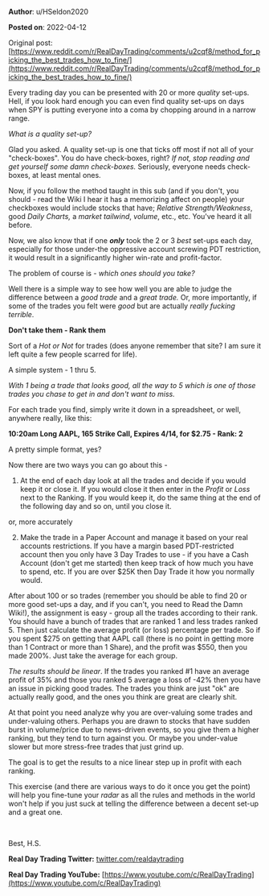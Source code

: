 **Author**: u/HSeldon2020

**Posted on**: 2022-04-12

Original post: [https://www.reddit.com/r/RealDayTrading/comments/u2cqf8/method_for_picking_the_best_trades_how_to_fine/](https://www.reddit.com/r/RealDayTrading/comments/u2cqf8/method_for_picking_the_best_trades_how_to_fine/)

Every trading day you can be presented with 20 or more *quality* set-ups.  Hell, if you look hard enough you can even find quality set-ups on days when SPY is putting everyone into a coma by chopping around in a narrow range.

*What is a quality set-up?*  

Glad you asked.  A quality set-up is one that ticks off most if not all of your "check-boxes".  You do have check-boxes, right?  *If not, stop reading and get yourself some damn check-boxes.*  Seriously, everyone needs check-boxes, at least mental ones.

Now, if you follow the method taught in this sub (and if you don't, you should - read the Wiki I hear it has a memorizing affect on people) your checkboxes would include stocks that have; *Relative Strength/Weakness*, good *Daily Charts,* a *market tailwind*, *volume*, etc., etc.  You've heard it all before.

Now, we also know that if one ***only*** took the 2 or 3 *best* set-ups each day, especially for those under-the oppressive account screwing PDT restriction, it would result in a significantly higher win-rate and profit-factor.  

The problem of course is - *which ones should you take?*   

Well there is a simple way to see how well you are able to judge the difference between a *good trade* and a *great trade.*  Or, more importantly, if some of the trades you felt were *good* but are actually *really fucking terrible*. 

**Don't take them - Rank them**

Sort of a *Hot or Not* for trades (does anyone remember that site? I am sure it left quite a few people scarred for life).  

A simple system - 1 thru 5.  

*With 1 being a trade that looks good, all the way to 5 which is one of those trades you chase to get in and don't want to miss.*

For each trade you find, simply write it down in a spreadsheet, or well, anywhere really, like this:

**10:20am Long AAPL, 165 Strike Call, Expires 4/14, for $2.75 - Rank: 2**

A pretty simple format, yes?

Now there are two ways you can go about this - 

1) At the end of each day look at all the trades and decide if you would keep it or close it.  If you would close it then enter in the *Profit* or *Loss* next to the Ranking.  If you would keep it, do the same thing at the end of the following day and so on, until you close it.

or, more accurately

2) Make the trade in a Paper Account and manage it based on your real accounts restrictions.  If you have a margin based PDT-restricted account then you only have 3 Day Trades to use - if you have a Cash Account (don't get me started) then keep track of how much you have to spend, etc.  If you are over $25K then Day Trade it how you normally would.

After about 100 or so trades (remember you should be able to find 20 or more good set-ups a day, and if you can't, you need to Read the Damn Wiki!), the assignment is easy - group all the trades according to their rank.  You should have a bunch of trades that are ranked 1 and less trades ranked 5.  Then just calculate the average profit (or loss) percentage per trade.  So if you spent $275 on getting that AAPL call (there is no point in getting more than 1 Contract or more than 1 Share), and the profit was $550, then you made 200%.  Just take the average for each group.

*The results should be linear*.  If the trades you ranked #1 have an average profit of 35% and those you ranked 5 average a loss of -42% then you have an issue in picking good trades.  The trades you think are just "ok" are actually really good, and the ones you think are great are clearly shit.  

At that point you need analyze why you are over-valuing some trades and under-valuing others.  Perhaps you are drawn to stocks that have sudden burst in volume/price due to news-driven events, so you give them a higher ranking, but they tend to turn against you.  Or maybe you under-value slower but more stress-free trades that just grind up.

The goal is to get the results to a nice linear step up in profit with each ranking.  

This exercise (and there are various ways to do it once you get the point) will help you fine-tune your *radar* as all the rules and methods in the world won't help if you just suck at telling the difference between a decent set-up and a great one.

&#x200B;

Best, H.S.

**Real Day Trading Twitter:** [twitter.com/realdaytrading](https://twitter.com/realdaytrading)

**Real Day Trading YouTube:** [https://www.youtube.com/c/RealDayTrading](https://www.youtube.com/c/RealDayTrading)